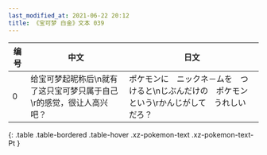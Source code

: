```yaml
---
last_modified_at: 2021-06-22 20:12
title: 《宝可梦 白金》文本 039
---
```

| 编号 | 中文 | 日文 |
| ---- | ---- | ---- |
| 0 | 给宝可梦起昵称后\n就有了这只宝可梦只属于自己\r的感觉，很让人高兴吧？ | ポケモンに　ニックネ－ムを　つけると\nじぶんだけの　ポケモンという\rかんじがして　うれしい　だろ？ |
{: .table .table-bordered .table-hover .xz-pokemon-text .xz-pokemon-text-Pt }